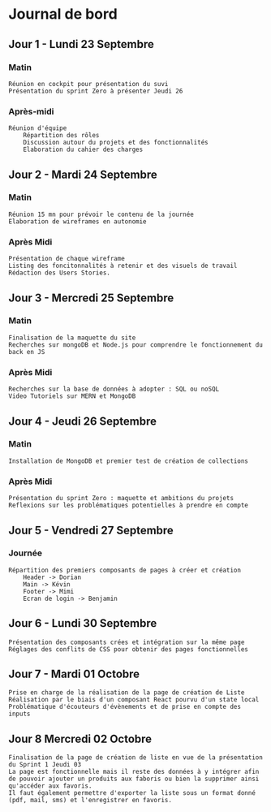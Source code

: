 # Journal de bord

## Jour 1 - Lundi 23 Septembre

### Matin
    Réunion en cockpit pour présentation du suvi
    Présentation du sprint Zero à présenter Jeudi 26

### Après-midi 
    Réunion d'équipe
        Répartition des rôles
        Discussion autour du projets et des fonctionnalités
        Elaboration du cahier des charges


## Jour 2 - Mardi 24 Septembre

### Matin
    Réunion 15 mn pour prévoir le contenu de la journée
    Elaboration de wireframes en autonomie

### Après Midi
    Présentation de chaque wireframe
    Listing des foncitonnalités à retenir et des visuels de travail
    Rédaction des Users Stories.


## Jour 3 - Mercredi 25 Septembre 

### Matin
    Finalisation de la maquette du site
    Recherches sur mongoDB et Node.js pour comprendre le fonctionnement du back en JS

### Après Midi 
    Recherches sur la base de données à adopter : SQL ou noSQL
    Video Tutoriels sur MERN et MongoDB


## Jour 4 - Jeudi 26 Septembre

### Matin
    Installation de MongoDB et premier test de création de collections

### Après Midi
    Présentation du sprint Zero : maquette et ambitions du projets
    Reflexions sur les problématiques potentielles à prendre en compte


## Jour 5 - Vendredi 27 Septembre

### Journée
    Répartition des premiers composants de pages à créer et création
        Header -> Dorian
        Main -> Kévin
        Footer -> Mimi
        Ecran de login -> Benjamin


## Jour 6 - Lundi 30 Septembre 
    Présentation des composants crées et intégration sur la même page
    Réglages des conflits de CSS pour obtenir des pages fonctionnelles

## Jour 7 - Mardi 01 Octobre
    Prise en charge de la réalisation de la page de création de Liste 
    Réalisation par le biais d'un composant React pourvu d'un state local
    Problématique d'écouteurs d'évènements et de prise en compte des inputs

## Jour 8 Mercredi 02 Octobre 
    Finalisation de la page de création de liste en vue de la présentation du Sprint 1 Jeudi 03
    La page est fonctionnelle mais il reste des données à y intégrer afin de pouvoir ajouter un produits aux faboris ou bien la supprimer ainsi qu'accéder aux favoris.
    Il faut également permettre d'exporter la liste sous un format donné (pdf, mail, sms) et l'enregistrer en favoris.
    